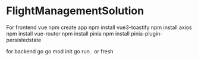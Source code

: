 # FlightManagementSolution


For frontend vue
npm create app
npm install vue3-toastify
npm install axios
npm install vue-router
npm install pinia
npm install pinia-plugin-persistedstate


for backend go
go mod init
go run . or fresh